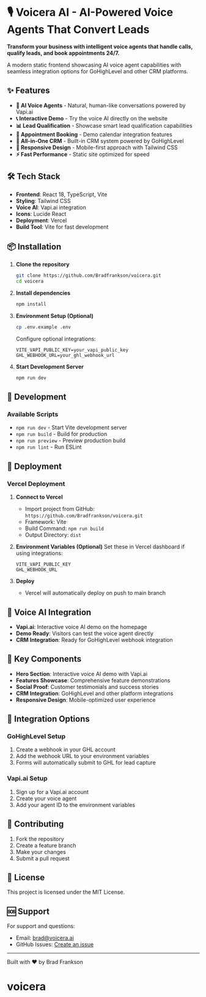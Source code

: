 # 🎙️ Voicera AI - AI-Powered Voice Agents That Convert Leads

**Transform your business with intelligent voice agents that handle calls, qualify leads, and book appointments 24/7.**

A modern static frontend showcasing AI voice agent capabilities with seamless integration options for GoHighLevel and other CRM platforms.

## ✨ Features

- **🤖 AI Voice Agents** - Natural, human-like conversations powered by Vapi.ai
- **📞 Interactive Demo** - Try the voice AI directly on the website
- **📊 Lead Qualification** - Showcase smart lead qualification capabilities
- **📅 Appointment Booking** - Demo calendar integration features
- **🔗 All-in-One CRM** - Built-in CRM system powered by GoHighLevel
- **📱 Responsive Design** - Mobile-first approach with Tailwind CSS
- **⚡ Fast Performance** - Static site optimized for speed

## 🛠️ Tech Stack

- **Frontend**: React 18, TypeScript, Vite
- **Styling**: Tailwind CSS
- **Voice AI**: Vapi.ai integration
- **Icons**: Lucide React
- **Deployment**: Vercel
- **Build Tool**: Vite for fast development

## 📦 Installation

1. **Clone the repository**
   ```bash
   git clone https://github.com/Bradfrankson/voicera.git
   cd voicera
   ```

2. **Install dependencies**
   ```bash
   npm install
   ```

3. **Environment Setup (Optional)**
   ```bash
   cp .env.example .env
   ```

   Configure optional integrations:
   ```env
   VITE_VAPI_PUBLIC_KEY=your_vapi_public_key
   GHL_WEBHOOK_URL=your_ghl_webhook_url
   ```
4. **Start Development Server**
   ```bash
   npm run dev
   ```

## 🔧 Development

### Available Scripts

- `npm run dev` - Start Vite development server
- `npm run build` - Build for production
- `npm run preview` - Preview production build
- `npm run lint` - Run ESLint

## 🚀 Deployment

### Vercel Deployment

1. **Connect to Vercel**
   - Import project from GitHub: `https://github.com/Bradfrankson/voicera.git`
   - Framework: Vite
   - Build Command: `npm run build`
   - Output Directory: `dist`

2. **Environment Variables (Optional)**
   Set these in Vercel dashboard if using integrations:
   ```
   VITE_VAPI_PUBLIC_KEY
   GHL_WEBHOOK_URL
   ```

3. **Deploy**
   - Vercel will automatically deploy on push to main branch

## 📱 Voice AI Integration

- **Vapi.ai**: Interactive voice AI demo on the homepage
- **Demo Ready**: Visitors can test the voice agent directly
- **CRM Integration**: Ready for GoHighLevel webhook integration

## 🎯 Key Components

- **Hero Section**: Interactive voice AI demo with Vapi.ai
- **Features Showcase**: Comprehensive feature demonstrations
- **Social Proof**: Customer testimonials and success stories
- **CRM Integration**: GoHighLevel and other platform integrations
- **Responsive Design**: Mobile-optimized user experience

## 🔗 Integration Options

### GoHighLevel Setup
1. Create a webhook in your GHL account
2. Add the webhook URL to your environment variables
3. Forms will automatically submit to GHL for lead capture

### Vapi.ai Setup
1. Sign up for a Vapi.ai account
2. Create your voice agent
3. Add your agent ID to the environment variables

## 🤝 Contributing

1. Fork the repository
2. Create a feature branch
3. Make your changes
4. Submit a pull request

## 📄 License

This project is licensed under the MIT License.

## 🆘 Support

For support and questions:
- Email: brad@voicera.ai
- GitHub Issues: [Create an issue](https://github.com/Bradfrankson/voicera/issues)

---

Built with ❤️ by Brad Frankson
# voicera
